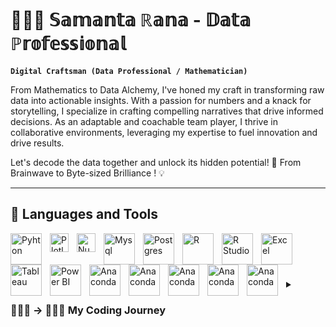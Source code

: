 # 👩🏻‍💻 𝕊𝕒𝕞𝕒𝕟𝕥𝕒 ℝ𝕒𝕟𝕒 - 𝔻𝕒𝕥𝕒 ℙ𝕣𝕠𝕗𝕖𝕤𝕤𝕚𝕠𝕟𝕒𝕝

**`Digital Craftsman (Data Professional / Mathematician)`**

From Mathematics to Data Alchemy, I've honed my craft in transforming raw data into actionable insights. With a passion for numbers and a knack for storytelling, I specialize in crafting compelling narratives that drive informed decisions. As an adaptable and coachable team player, I thrive in collaborative environments, leveraging my expertise to fuel innovation and drive results.

Let's decode the data together and unlock its hidden potential! 🌟 From Brainwave to Byte-sized Brilliance ! 💡

---

## 🧰 Languages and Tools

<img align="left" alt="Pyhton" width="50px" style="padding-right:10px;"
src="https://cdn.jsdelivr.net/gh/devicons/devicon@latest/icons/python/python-plain-wordmark.svg" />

<img align="left" alt="Plotly" width="30px" style="padding-right:10px;" 
src="https://cdn.jsdelivr.net/gh/devicons/devicon@latest/icons/plotly/plotly-original.svg" />

<img align="left" alt="Numpy" width="30px" style="padding-right:10px;" 
 src="https://cdn.jsdelivr.net/gh/devicons/devicon@latest/icons/numpy/numpy-line.svg" />

<img align="left" alt="Mysql" width="50px" style="padding-right:10px;" 
src="https://cdn.jsdelivr.net/gh/devicons/devicon@latest/icons/mysql/mysql-original.svg" />

<img align="left" alt="Postgres" width="50px" style="padding-right:10px;" 
src="https://cdn.jsdelivr.net/gh/devicons/devicon@latest/icons/postgresql/postgresql-original.svg" />
          
<img align="left" alt="R" width="50px" style="padding-right:10px;" 
src="https://cdn.jsdelivr.net/gh/devicons/devicon@latest/icons/r/r-original.svg" />

<img align="left" alt="R Studio" width="50px" style="padding-right:10px;" 
src="https://cdn.jsdelivr.net/gh/devicons/devicon@latest/icons/rstudio/rstudio-original.svg" />

<img align="left" alt="Excel" width="50px" style="padding-right:10px;" src="https://www.svgrepo.com/download/373590/excel2.svg"/>

<img align="left" alt="Tableau" width="50px" style="padding-right:10px;" src="https://www.svgrepo.com/download/354428/tableau-icon.svg" />

<img align="left" alt="Power BI" width="50px" style="padding-right:10px;"
src="https://upload.wikimedia.org/wikipedia/commons/c/cf/New_Power_BI_Logo.svg" />

<img align="left" alt="Anaconda" width="50px" style="padding-right:10px;" src="https://cdn.jsdelivr.net/gh/devicons/devicon@latest/icons/anaconda/anaconda-original.svg" />

<img align="left" alt="Anaconda" width="50px" style="padding-right:10px;" src="https://www.svgrepo.com/download/219397/analysis.svg" />

<img align="left" alt="Anaconda" width="50px" style="padding-right:10px;" src="https://www.svgrepo.com/download/43114/analysis.svg" />

<img align="left" alt="Anaconda" width="50px" style="padding-right:10px;"
src="https://cdn.jsdelivr.net/gh/devicons/devicon@latest/icons/canva/canva-original.svg" />

<img align="left" alt="Anaconda" width="50px" style="padding-right:10px;"
src="https://cdn.jsdelivr.net/gh/devicons/devicon@latest/icons/jira/jira-original.svg" />        
<br />

#

<details>
 <summary><h3> 👩🏻‍🏫 → 👩🏻‍💻 My Coding Journey</h3></summary>
  In the world of data analytics, I started a thrilling journey fueled by my love for unraveling the stories hidden in numbers. From busy streets in Gurugram to peaceful halls in Punjab, I balanced studying math with hands-on experience, teaching students and leading sales teams. As an entrepreneur in Canada, I helped over 40 students navigate math's complexities, weaving stories of insight through real projects.

With each project, I dove deeper into transforming data into visuals that captured attention and sparked curiosity. With a Master's in Mathematics and skills in R, Python, and creativity, I'm ready to tackle the data world. With dreams guiding me and determination pushing me forward, I'm excited to see where this adventure leads next, ready to leave a mark on the ever-evolving landscape of data analytics.
